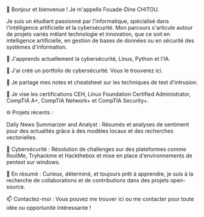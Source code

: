👋 Bonjour et bienvenue ! Je m'appelle Fouade-Dine CHITOU.

Je suis un étudiant passionné par l'informatique, spécialisé dans l'intélligence artificielle et la cybersécurité. Mon parcours s'articule autour de projets variés mêlant technologie et innovation, que ce soit en intelligence artificielle, en gestion de bases de données ou en sécurité des systèmes d'information.

🌱 J'apprends actuellement la cybersécurité, Linux, Python et l'IA.

💞️ J'ai créé un portfolio de cybersécurité. Vous le trouverez ici.

🔐 Je partage mes notes et cheatsheet sur les techniques de test d'intrusion.

🎯 Je vise les certifications CEH, Linux Foundation Certified Administrator, CompTIA A+, CompTIA Network+ et CompTIA Security+.

🌐 Projets récents :

Daily News Summarizer and Analyst : Résumés et analyses de sentiment pour des actualités grâce à des modèles locaux et des recherches vectorielles.

🔐 Cybersécurité : Résolution de challenges sur des plateformes comme RootMe, Tryhackme et Hackthebox et mise en place d'environnements de pentest sur windows.

🎯 En résumé :
Curieux, déterminé, et toujours prêt à apprendre, je suis à la recherche de collaborations et de contributions dans des projets open-source.

📫 Contactez-moi :
Vous pouvez me trouver ici ou me contacter pour toute idée ou opportunité intéressante !
